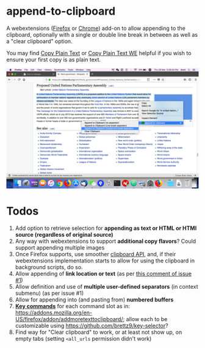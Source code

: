 # append-to-clipboard

A webextensions
([Firefox](https://addons.mozilla.org/en-US/firefox/addon/append-to-clipboard/)
or [Chrome](https://chrome.google.com/webstore/detail/append-to-clipboard/dbpammihbikenddkkiggbdnakdoldobo/related?hl=en&authuser=0))
add-on to allow appending to the clipboard, optionally with a single or double
line break in between as well as a "clear clipboard" option.

You may find
[Copy Plain Text](https://addons.mozilla.org/en-US/firefox/addon/copy-plaintext/)
or
[Copy Plain Text WE](https://addons.mozilla.org/en-US/firefox/addon/copy-plain-text-we/)
helpful if you wish to ensure your first copy is as plain text.

![Screenshot of usage](https://raw.githubusercontent.com/brettz9/append-to-clipboard/master/screenshots/Screen%20Shot%202018-03-29%20at%205.26.04%20PM.png)

# Todos

1. Add option to retrieve selection for **appending as text or HTML
    or HTMl source (regardless of original source)**
1. Any way with webextensions to support **additional copy flavors**? Could
    support appending multiple images
1. Once Firefox supports, use smoother
    [clipboard API](https://developer.mozilla.org/en-US/Add-ons/WebExtensions/API/clipboard),
    and, if their webextensions implementation starts to allow for using the
    clipboard in background scripts, do so.
1. Allow appending of **link location or text** (as per
    [this comment of issue #1](https://github.com/brettz9/append-to-clipboard/issues/1#issuecomment-87720293))
1. Allow definition and use of **multiple user-defined separators** (in context
    submenu) (as per issue #1)
1. Allow for appending into (and pasting from) **numbered buffers**
1. **[Key commands](https://developer.mozilla.org/en-US/Add-ons/WebExtensions/manifest.json/commands)**
    for each command slot as in:
    <https://addons.mozilla.org/en-US/firefox/addon/addmoretexttoclipboard/>;
    allow each to be customizable using <https://github.com/brettz9/key-selector>?
1. Find way for "Clear clipboard" to work, or at least not show up, on
    empty tabs (setting `<all_urls` permission didn't work)
